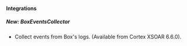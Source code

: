 
#### Integrations
##### New: BoxEventsCollector
- Collect events from Box's logs. (Available from Cortex XSOAR 6.6.0).
